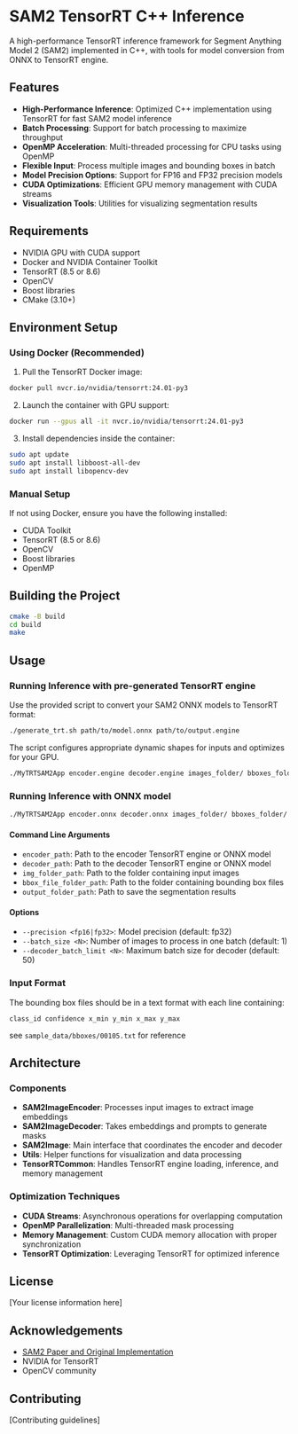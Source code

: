 # SAM2 TensorRT C++ Inference

A high-performance TensorRT inference framework for Segment Anything Model 2 (SAM2) implemented in C++, with tools for model conversion from ONNX to TensorRT engine.

## Features

- **High-Performance Inference**: Optimized C++ implementation using TensorRT for fast SAM2 model inference
- **Batch Processing**: Support for batch processing to maximize throughput
- **OpenMP Acceleration**: Multi-threaded processing for CPU tasks using OpenMP
- **Flexible Input**: Process multiple images and bounding boxes in batch
- **Model Precision Options**: Support for FP16 and FP32 precision models
- **CUDA Optimizations**: Efficient GPU memory management with CUDA streams
- **Visualization Tools**: Utilities for visualizing segmentation results

## Requirements

- NVIDIA GPU with CUDA support
- Docker and NVIDIA Container Toolkit
- TensorRT (8.5 or 8.6)
- OpenCV
- Boost libraries
- CMake (3.10+)

## Environment Setup

### Using Docker (Recommended)

1. Pull the TensorRT Docker image:
```bash
docker pull nvcr.io/nvidia/tensorrt:24.01-py3
```

2. Launch the container with GPU support:
```bash
docker run --gpus all -it nvcr.io/nvidia/tensorrt:24.01-py3
```

3. Install dependencies inside the container:
```bash
sudo apt update
sudo apt install libboost-all-dev
sudo apt install libopencv-dev
```

### Manual Setup

If not using Docker, ensure you have the following installed:
- CUDA Toolkit
- TensorRT (8.5 or 8.6)
- OpenCV
- Boost libraries
- OpenMP

## Building the Project

```bash
cmake -B build
cd build
make
```

## Usage

### Running Inference with pre-generated TensorRT engine

Use the provided script to convert your SAM2 ONNX models to TensorRT format:

```bash
./generate_trt.sh path/to/model.onnx path/to/output.engine
```

The script configures appropriate dynamic shapes for inputs and optimizes for your GPU.

```bash
./MyTRTSAM2App encoder.engine decoder.engine images_folder/ bboxes_folder/ output_folder/ [options]
```

### Running Inference with ONNX model

```bash
./MyTRTSAM2App encoder.onnx decoder.onnx images_folder/ bboxes_folder/ output_folder/ [options]
```





#### Command Line Arguments

- `encoder_path`: Path to the encoder TensorRT engine or ONNX model
- `decoder_path`: Path to the decoder TensorRT engine or ONNX model
- `img_folder_path`: Path to the folder containing input images
- `bbox_file_folder_path`: Path to the folder containing bounding box files
- `output_folder_path`: Path to save the segmentation results

#### Options

- `--precision <fp16|fp32>`: Model precision (default: fp32)
- `--batch_size <N>`: Number of images to process in one batch (default: 1)
- `--decoder_batch_limit <N>`: Maximum batch size for decoder (default: 50)

### Input Format

The bounding box files should be in a text format with each line containing:
```
class_id confidence x_min y_min x_max y_max
```
see `sample_data/bboxes/00105.txt` for reference

## Architecture

### Components

- **SAM2ImageEncoder**: Processes input images to extract image embeddings
- **SAM2ImageDecoder**: Takes embeddings and prompts to generate masks
- **SAM2Image**: Main interface that coordinates the encoder and decoder
- **Utils**: Helper functions for visualization and data processing
- **TensorRTCommon**: Handles TensorRT engine loading, inference, and memory management

### Optimization Techniques

- **CUDA Streams**: Asynchronous operations for overlapping computation
- **OpenMP Parallelization**: Multi-threaded mask processing
- **Memory Management**: Custom CUDA memory allocation with proper synchronization
- **TensorRT Optimization**: Leveraging TensorRT for optimized inference

## License

[Your license information here]

## Acknowledgements

- [SAM2 Paper and Original Implementation](https://github.com/facebookresearch/sam2)
- NVIDIA for TensorRT
- OpenCV community

## Contributing

[Contributing guidelines]